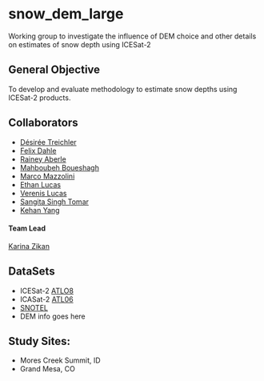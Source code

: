 # snow_dem_large
Working group to investigate the influence of DEM choice and other details on estimates of snow depth using ICESat-2

## General Objective
To develop and evaluate methodology to estimate snow depths using ICESat-2 products. 

## Collaborators

* [Désirée Treichler](https://github.com/desireetreichler)
* [Felix Dahle](https://github.com/fdahle)
* [Rainey Aberle](https://github.com/RaineyAbe)
* [Mahboubeh Boueshagh](https://github.com/mbgh71)
* [Marco Mazzolini](https://github.com/mmazzolini)
* [Ethan Lucas](https://github.com/ethan-lucas)
* [Verenis Lucas](https://github.com/vereluca)
* [Sangita Singh Tomar](https://github.com/SangitaSingh)
* [Kehan Yang](https://github.com/KehanGit)


#### Team Lead
[Karina Zikan](https://github.com/khzikan)

## DataSets

* ICESat-2 [ATLO8](https://nsidc.org/data/atl08)
* ICASat-2 [ATL06](https://nsidc.org/data/atl06) 
* [SNOTEL](https://www.wcc.nrcs.usda.gov/snow/)
* DEM info goes here

## Study Sites:
* Mores Creek Summit, ID
* Grand Mesa, CO


